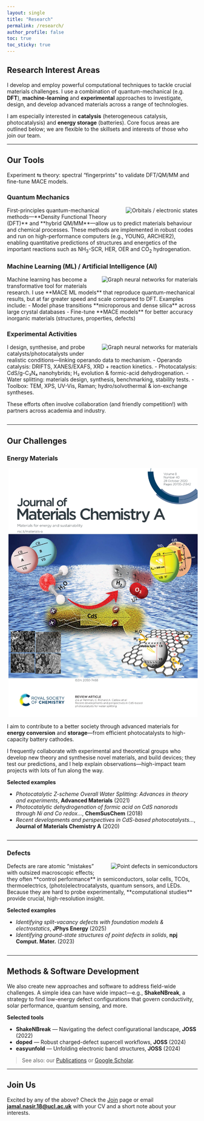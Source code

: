 ```yaml
---
layout: single
title: "Research"
permalink: /research/
author_profile: false
toc: true
toc_sticky: true
---
```


## Research Interest Areas
I develop and employ powerful computational techniques to tackle crucial materials challenges. I use a combination of quantum-mechanical (e.g. **DFT**), **machine-learning** and **experimental** approaches to investigate, design, and develop advanced materials across a range of technologies.

I am especially interested in **catalysis** (heterogeneous catalysis, photocatalysis) and **energy storage** (batteries). Core focus areas are outlined below; we are flexible to the skillsets and interests of those who join our team.

---

## Our Tools
Experiment ⇆ theory: spectral “fingerprints” to validate DFT/QM/MM and fine-tune MACE models.
### Quantum Mechanics
<img src="/images/QMMM.png" alt="Orbitals / electronic states" style="float:right; margin:0 0 1rem 1rem; max-width:400px;">
First-principles quantum-mechanical methods—**Density Functional Theory (DFT)** and **hybrid QM/MM**—allow us to predict materials behaviour and chemical processes. These methods are implemented in robust codes and run on high-performance computers (e.g., YOUNG, ARCHER2), enabling quantitative predictions of structures and energetics of the important reactions such as NH<sub>3</sub>-SCR, HER, OER and CO<sub>2</sub> hydrogenation.

<div style="clear:both;"></div>

### Machine Learning (ML) / Artificial Intelligence (AI)
<img src="/images/TOC.png" alt="Graph neural networks for materials" style="float:right; margin:0 0 1rem 1rem; max-width:300px;">
Machine learning has become a transformative tool for materials research. I use **MACE ML models** that reproduce quantum-mechanical results, but at far greater speed and scale compared to DFT. Examples include:
- Model phase transitions **microporous and dense silica** across large crystal databases  
- Fine-tune **MACE models** for better accuracy inorganic materials (structures, properties, defects)

### Experimental Activities 
<img src="/images/Experiments.png" alt="Graph neural networks for materials" style="float:right; margin:0 0 1rem 1rem; max-width:500px;">
I design, synthesise, and probe catalysts/photocatalysts under realistic conditions—linking operando data to mechanism.
- Operando catalysis: DRIFTS, XANES/EXAFS, XRD + reaction kinetics.
- Photocatalysis: CdS/g-C₃N₄ nanohybrids; H₂ evolution & formic-acid dehydrogenation.
- Water splitting: materials design, synthesis, benchmarking, stability tests.
- Toolbox: TEM, XPS, UV-Vis, Raman; hydro/solvothermal & ion-exchange syntheses.

These efforts often involve collaboration (and friendly competition!) with partners across academia and industry.

<div style="clear:both;"></div>

---

## Our Challenges

### Energy Materials
<img src="/images/Front_Cover.jpg" alt="Graph neural networks for materials" style="float:right; margin:0 0 1rem 1rem; max-width:500px;">

I aim to contribute to a better society through advanced materials for **energy conversion** and **storage**—from efficient photocatalysts to high-capacity battery cathodes.

I frequently collaborate with experimental and theoretical groups who develop new theory and synthesise novel materials, and build devices; they test our predictions, and I help explain observations—high-impact team projects with lots of fun along the way.

**Selected examples**
- *Photocatalytic Z-scheme Overall Water Splitting: Advances in theory and experiments*, **Advanced Materials** (2021)  
- *Photocatalytic dehydrogenation of formic acid on CdS nanorods through Ni and Co redox…*, **ChemSusChem** (2018)  
- *Recent developments and perspectives in CdS-based photocatalysts…*, **Journal of Materials Chemistry A** (2020) 

<div style="clear:both;"></div>

---

### Defects
<img src="/images/defects.png" alt="Point defects in semiconductors" style="float:right; margin:0 0 1rem 1rem; max-width:260px;">
Defects are rare atomic “mistakes” with outsized macroscopic effects; they often **control performance** in semiconductors, solar cells, TCOs, thermoelectrics, (photo)electrocatalysts, quantum sensors, and LEDs. Because they are hard to probe experimentally, **computational studies** provide crucial, high-resolution insight.

**Selected examples**
- *Identifying split-vacancy defects with foundation models & electrostatics*, **JPhys Energy** (2025)  
- *Identifying ground-state structures of point defects in solids*, **npj Comput. Mater.** (2023)

<div style="clear:both;"></div>

---

## Methods & Software Development
We also create new approaches and software to address field-wide challenges. A simple idea can have wide impact—e.g., **ShakeNBreak**, a strategy to find low-energy defect configurations that govern conductivity, solar performance, quantum sensing, and more.

**Selected tools**
- **ShakeNBreak** — Navigating the defect configurational landscape, **JOSS** (2022)  
- **doped** — Robust charged-defect supercell workflows, **JOSS** (2024)  
- **easyunfold** — Unfolding electronic band structures, **JOSS** (2024)

> See also: our [Publications](/publications/) or [Google Scholar](https://scholar.google.com/citations?user=3z0kd50AAAAJ).

---

## Join Us
Excited by any of the above? Check the [Join](/join/) page or email **jamal.nasir.18@ucl.ac.uk** with your CV and a short note about your interests.

